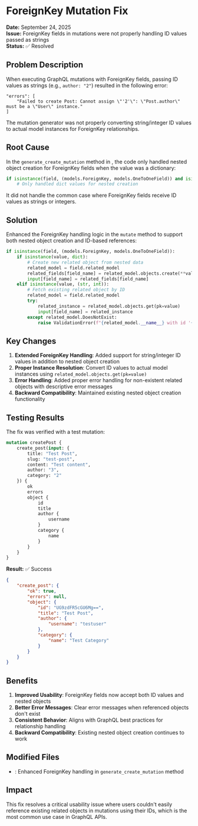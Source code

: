 # ForeignKey Mutation Fix

**Date:** September 24, 2025  
**Issue:** ForeignKey fields in mutations were not properly handling ID values passed as strings  
**Status:** ✅ Resolved

## Problem Description

When executing GraphQL mutations with ForeignKey fields, passing ID values as strings (e.g., `author: "2"`) resulted in the following error:

```
"errors": [
    "Failed to create Post: Cannot assign \"'2'\": \"Post.author\" must be a \"User\" instance."
]
```

The mutation generator was not properly converting string/integer ID values to actual model instances for ForeignKey relationships.

## Root Cause

In the `generate_create_mutation` method in <mcfile name="mutations.py" path="django_graphql_auto/generators/mutations.py"></mcfile>, the code only handled nested object creation for ForeignKey fields when the value was a dictionary:

```python
if isinstance(field, (models.ForeignKey, models.OneToOneField)) and isinstance(value, dict):
    # Only handled dict values for nested creation
```

It did not handle the common case where ForeignKey fields receive ID values as strings or integers.

## Solution

Enhanced the ForeignKey handling logic in the `mutate` method to support both nested object creation and ID-based references:

```python
if isinstance(field, (models.ForeignKey, models.OneToOneField)):
    if isinstance(value, dict):
        # Create new related object from nested data
        related_model = field.related_model
        related_fields[field_name] = related_model.objects.create(**value)
        input[field_name] = related_fields[field_name]
    elif isinstance(value, (str, int)):
        # Fetch existing related object by ID
        related_model = field.related_model
        try:
            related_instance = related_model.objects.get(pk=value)
            input[field_name] = related_instance
        except related_model.DoesNotExist:
            raise ValidationError(f"{related_model.__name__} with id '{value}' does not exist")
```

## Key Changes

1. **Extended ForeignKey Handling**: Added support for string/integer ID values in addition to nested object creation
2. **Proper Instance Resolution**: Convert ID values to actual model instances using `related_model.objects.get(pk=value)`
3. **Error Handling**: Added proper error handling for non-existent related objects with descriptive error messages
4. **Backward Compatibility**: Maintained existing nested object creation functionality

## Testing Results

The fix was verified with a test mutation:

```graphql
mutation createPost {
    create_post(input: {
        title: "Test Post",
        slug: "test-post", 
        content: "Test content",
        author: "3",
        category: "2"
    }) {
        ok
        errors
        object {
            id
            title
            author {
                username
            }
            category {
                name
            }
        }
    }
}
```

**Result:** ✅ Success
```json
{
    "create_post": {
        "ok": true,
        "errors": null,
        "object": {
            "id": "UG9zdFR5cGU6Mg==",
            "title": "Test Post",
            "author": {
                "username": "testuser"
            },
            "category": {
                "name": "Test Category"
            }
        }
    }
}
```

## Benefits

1. **Improved Usability**: ForeignKey fields now accept both ID values and nested objects
2. **Better Error Messages**: Clear error messages when referenced objects don't exist
3. **Consistent Behavior**: Aligns with GraphQL best practices for relationship handling
4. **Backward Compatibility**: Existing nested object creation continues to work

## Modified Files

- <mcfile name="mutations.py" path="django_graphql_auto/generators/mutations.py"></mcfile>: Enhanced ForeignKey handling in `generate_create_mutation` method

## Impact

This fix resolves a critical usability issue where users couldn't easily reference existing related objects in mutations using their IDs, which is the most common use case in GraphQL APIs.